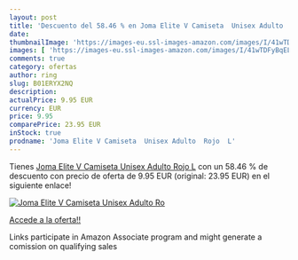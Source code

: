 ```yaml
---
layout: post
title: 'Descuento del 58.46 % en Joma Elite V Camiseta  Unisex Adulto  Ro'
date: 
thumbnailImage: 'https://images-eu.ssl-images-amazon.com/images/I/41wTDFyBqEL._SL200_.jpg'
images: [ 'https://images-eu.ssl-images-amazon.com/images/I/41wTDFyBqEL._SL200_.jpg' ]
comments: true
category: ofertas
author: ring
slug: B01ERYX2NQ
description:
actualPrice: 9.95 EUR
currency: EUR
price: 9.95
comparePrice: 23.95 EUR
inStock: true
prodname: 'Joma Elite V Camiseta  Unisex Adulto  Rojo  L'
---
```


Tienes [Joma Elite V Camiseta  Unisex Adulto  Rojo  L](https://www.amazon.es/dp/B01ERYX2NQ/?tag=tolees-21) con un 58.46 % de descuento con precio de oferta de 9.95 EUR (original: 23.95 EUR) en el siguiente enlace!

[![Joma Elite V Camiseta  Unisex Adulto  Ro](https://images-eu.ssl-images-amazon.com/images/I/41wTDFyBqEL._SL200_.jpg)](https://www.amazon.es/dp/B01ERYX2NQ/?tag=tolees-21)

[Accede a la oferta!!](https://www.amazon.es/dp/B01ERYX2NQ/?tag=tolees-21)

Links participate in Amazon Associate program and might generate a comission on qualifying sales


